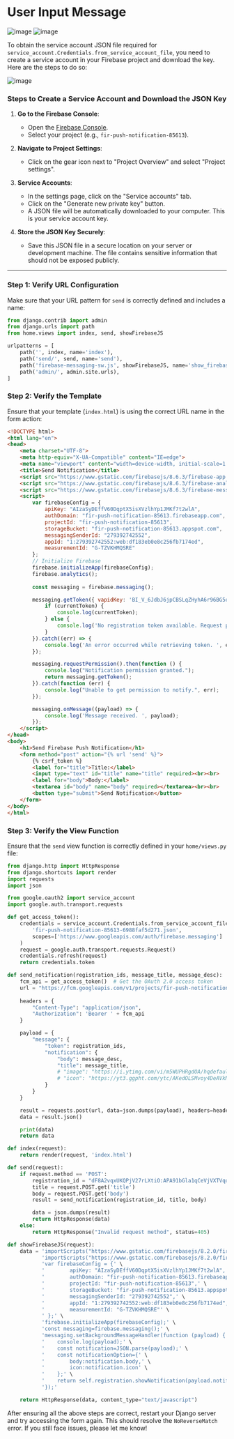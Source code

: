 # User Input Message

![image](https://github.com/user-attachments/assets/d35a4462-5813-45a1-ad77-6926e733da75)
![image](https://github.com/user-attachments/assets/10a54d8e-7540-473b-b124-0a318e3da9fa)

To obtain the service account JSON file required for `service_account.Credentials.from_service_account_file`, you need to create a service account in your Firebase project and download the key. Here are the steps to do so:

![image](https://github.com/user-attachments/assets/94caac48-3947-42ef-9696-80d5a0974201)

### Steps to Create a Service Account and Download the JSON Key

1. **Go to the Firebase Console**:
   - Open the [Firebase Console](https://console.firebase.google.com/u/0/project/fir-push-notification-85613/settings/serviceaccounts/adminsdk).
   - Select your project (e.g., `fir-push-notification-85613`).

2. **Navigate to Project Settings**:
   - Click on the gear icon next to "Project Overview" and select "Project settings".

3. **Service Accounts**:
   - In the settings page, click on the "Service accounts" tab.
   - Click on the "Generate new private key" button.
   - A JSON file will be automatically downloaded to your computer. This is your service account key.

4. **Store the JSON Key Securely**:
   - Save this JSON file in a secure location on your server or development machine. The file contains sensitive information that should not be exposed publicly.

---

### Step 1: Verify URL Configuration

Make sure that your URL pattern for `send` is correctly defined and includes a name:

```python
from django.contrib import admin
from django.urls import path
from home.views import index, send, showFirebaseJS

urlpatterns = [
    path('', index, name='index'),
    path('send/', send, name='send'),
    path('firebase-messaging-sw.js', showFirebaseJS, name='show_firebase_js'),
    path('admin/', admin.site.urls),
]
```

### Step 2: Verify the Template

Ensure that your template (`index.html`) is using the correct URL name in the form action:

```html
<!DOCTYPE html>
<html lang="en">
<head>
    <meta charset="UTF-8">
    <meta http-equiv="X-UA-Compatible" content="IE=edge">
    <meta name="viewport" content="width=device-width, initial-scale=1.0">
    <title>Send Notification</title>
    <script src="https://www.gstatic.com/firebasejs/8.6.3/firebase-app.js"></script>
    <script src="https://www.gstatic.com/firebasejs/8.6.3/firebase-analytics.js"></script>
    <script src="https://www.gstatic.com/firebasejs/8.6.3/firebase-messaging.js"></script>
    <script>
        var firebaseConfig = {
            apiKey: "AIzaSyDEffV60DqptX5isXVzlhYp1JMKf7t2wlA",
            authDomain: "fir-push-notification-85613.firebaseapp.com",
            projectId: "fir-push-notification-85613",
            storageBucket: "fir-push-notification-85613.appspot.com",
            messagingSenderId: "279392742552",
            appId: "1:279392742552:web:df183eb0e8c256fb7174ed",
            measurementId: "G-TZVKHMQSRE"
        };
        // Initialize Firebase
        firebase.initializeApp(firebaseConfig);
        firebase.analytics();
      
        const messaging = firebase.messaging();

        messaging.getToken({ vapidKey: 'BI_V_6JdbJ6jpCBSLqZHyhA6r96BG5qa3RbvNz5mq20MYSkFmzt5rDTtrZ6Z6PoaOrYp3REDVpIlu5uzNIxCqEk' }).then((currentToken) => {
            if (currentToken) {
                console.log(currentToken);
            } else {
                console.log('No registration token available. Request permission to generate one.');
            }
        }).catch((err) => {
            console.log('An error occurred while retrieving token. ', err);
        });

        messaging.requestPermission().then(function () {
            console.log("Notification permission granted.");
            return messaging.getToken();
        }).catch(function (err) {
            console.log("Unable to get permission to notify.", err);
        });

        messaging.onMessage((payload) => {
            console.log('Message received. ', payload);
        });
    </script>
</head>
<body>
    <h1>Send Firebase Push Notification</h1>
    <form method="post" action="{% url 'send' %}">
        {% csrf_token %}
        <label for="title">Title:</label>
        <input type="text" id="title" name="title" required><br><br>
        <label for="body">Body:</label>
        <textarea id="body" name="body" required></textarea><br><br>
        <button type="submit">Send Notification</button>
    </form>
</body>
</html>
```

### Step 3: Verify the View Function

Ensure that the `send` view function is correctly defined in your `home/views.py` file:

```python
from django.http import HttpResponse
from django.shortcuts import render
import requests
import json

from google.oauth2 import service_account
import google.auth.transport.requests

def get_access_token():
    credentials = service_account.Credentials.from_service_account_file(
        'fir-push-notification-85613-6988faf5d271.json',
        scopes=['https://www.googleapis.com/auth/firebase.messaging']
    )
    request = google.auth.transport.requests.Request()
    credentials.refresh(request)
    return credentials.token

def send_notification(registration_ids, message_title, message_desc):
    fcm_api = get_access_token()  # Get the OAuth 2.0 access token
    url = "https://fcm.googleapis.com/v1/projects/fir-push-notification-85613/messages:send"
    
    headers = {
        "Content-Type": "application/json",
        "Authorization": 'Bearer ' + fcm_api
    }

    payload = {
        "message": {
            "token": registration_ids,
            "notification": {
                "body": message_desc,
                "title": message_title,
                # "image": "https://i.ytimg.com/vi/m5WUPHRgdOA/hqdefault.jpg?sqp=-oaymwEXCOADEI4CSFryq4qpAwkIARUAAIhCGAE=&rs=AOn4CLDwz-yjKEdwxvKjwMANGk5BedCOXQ",
                # "icon": "https://yt3.ggpht.com/ytc/AKedOLSMvoy4DeAVkMSAuiuaBdIGKC7a5Ib75bKzKO3jHg=s900-c-k-c0x00ffffff-no-rj",
            }
        }
    }

    result = requests.post(url, data=json.dumps(payload), headers=headers)
    data = result.json()

    print(data)
    return data

def index(request):
    return render(request, 'index.html')

def send(request):
    if request.method == 'POST':
        registration_id = "dF8A2vqxUKQPjV27rLXtiO:APA91bGla1qCeVjVXTVqqnsHsPLk5N8icT1n9XzDDxlBnOWaYZmRiHtS_yPU8QzsTHVLIWT_Adu3eI3kGR4I6YWNk9DNx8NsLVy_XjhNCVltg9KQWX74Om5nPBX7Km9JSSEDDNX3IC_l"
        title = request.POST.get('title')
        body = request.POST.get('body')
        result = send_notification(registration_id, title, body)

        data = json.dumps(result)
        return HttpResponse(data)
    else:
        return HttpResponse("Invalid request method", status=405)

def showFirebaseJS(request):
    data = 'importScripts("https://www.gstatic.com/firebasejs/8.2.0/firebase-app.js");' \
           'importScripts("https://www.gstatic.com/firebasejs/8.2.0/firebase-messaging.js"); ' \
           'var firebaseConfig = {' \
           '        apiKey: "AIzaSyDEffV60DqptX5isXVzlhYp1JMKf7t2wlA",' \
           '        authDomain: "fir-push-notification-85613.firebaseapp.com",' \
           '        projectId: "fir-push-notification-85613",' \
           '        storageBucket: "fir-push-notification-85613.appspot.com",' \
           '        messagingSenderId: "279392742552",' \
           '        appId: "1:279392742552:web:df183eb0e8c256fb7174ed",' \
           '        measurementId: "G-TZVKHMQSRE"' \
           ' };' \
           'firebase.initializeApp(firebaseConfig);' \
           'const messaging=firebase.messaging();' \
           'messaging.setBackgroundMessageHandler(function (payload) {' \
           '    console.log(payload);' \
           '    const notification=JSON.parse(payload);' \
           '    const notificationOption={' \
           '        body:notification.body,' \
           '        icon:notification.icon' \
           '    };' \
           '    return self.registration.showNotification(payload.notification.title,notificationOption);' \
           '});'

    return HttpResponse(data, content_type="text/javascript")
```

After ensuring all the above steps are correct, restart your Django server and try accessing the form again. This should resolve the `NoReverseMatch` error. If you still face issues, please let me know!
